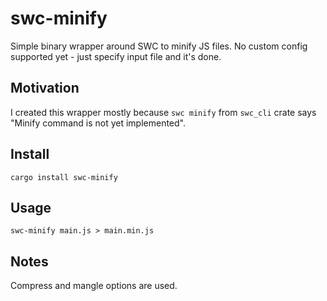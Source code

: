 # swc-minify
Simple binary wrapper around SWC to minify JS files. No custom config supported yet - just specify input file and it's done.

## Motivation
I created this wrapper mostly because `swc minify` from `swc_cli` crate says "Minify command is not yet implemented".

## Install
```
cargo install swc-minify
```
## Usage
```
swc-minify main.js > main.min.js
```
## Notes
Compress and mangle options are used.
